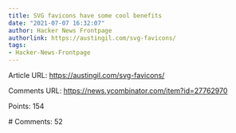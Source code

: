 ```yaml
---
title: SVG favicons have some cool benefits
date: "2021-07-07 16:32:07"
author: Hacker News Frontpage
authorlink: https://austingil.com/svg-favicons/
tags:
- Hacker-News-Frontpage
---
```


<p>Article URL: <a href="https://austingil.com/svg-favicons/">https://austingil.com/svg-favicons/</a></p>
<p>Comments URL: <a href="https://news.ycombinator.com/item?id=27762970">https://news.ycombinator.com/item?id=27762970</a></p>
<p>Points: 154</p>
<p># Comments: 52</p>

